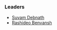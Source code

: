 ### Leaders
* [Suvam Debnath](mailto:suvam.debnath@owasp.org)
* [Rashideo Benvansh](mailto:rashideo.benvansh@owasp.org)
